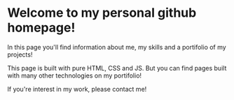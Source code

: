 # Welcome to my personal github homepage!

In this page you'll find information about me, my skills and a portifolio of my projects!

This page is built with pure HTML, CSS and JS. But you can find pages built with many
other technologies on my portifolio!

If you're interest in my work, please contact me!
